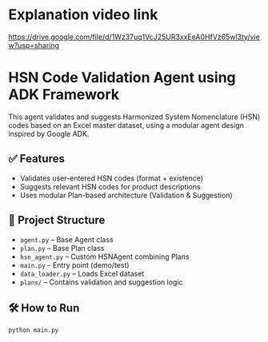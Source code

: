 # Explanation video link
https://drive.google.com/file/d/1Wz37uq1VcJ25UR3xxEeA0HfVz65wl3ty/view?usp=sharing 


# HSN Code Validation Agent using ADK Framework

This agent validates and suggests Harmonized System Nomenclature (HSN) codes based on an Excel master dataset, using a modular agent design inspired by Google ADK.

## ✅ Features
- Validates user-entered HSN codes (format + existence)
- Suggests relevant HSN codes for product descriptions
- Uses modular Plan-based architecture (Validation & Suggestion)

## 📂 Project Structure
- `agent.py` – Base Agent class
- `plan.py` – Base Plan class
- `hsn_agent.py` – Custom HSNAgent combining Plans
- `main.py` – Entry point (demo/test)
- `data_loader.py` – Loads Excel dataset
- `plans/` – Contains validation and suggestion logic

## 🛠 How to Run
```bash
python main.py
